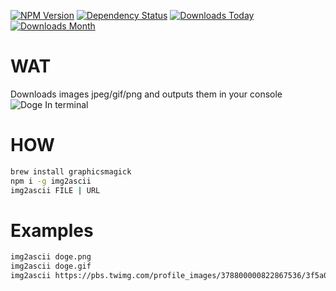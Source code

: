 [![NPM Version](https://badge.fury.io/js/img2ascii.svg)](https://badge.fury.io/js/img2ascii)
[![Dependency Status](https://david-dm.org/syzer/img2ascii.svg)](https://david-dm.org/syzer/img2ascii)
[![Downloads Today](https://img.shields.io/npm/dt/img2ascii.svg)](https://badge.fury.io/js/img2ascii)
[![Downloads Month](https://img.shields.io/npm/dm/img2ascii.svg)](https://badge.fury.io/js/img2ascii)

# WAT
Downloads images jpeg/gif/png and outputs them in your console
![Doge In terminal](https://raw.githubusercontent.com/syzer/img2ascii/master/doge.png)

# HOW
```bash
brew install graphicsmagick
npm i -g img2ascii
img2ascii FILE | URL
```
# Examples
```bash
img2ascii doge.png
img2ascii doge.gif
img2ascii https://pbs.twimg.com/profile_images/378800000822867536/3f5a00acf72df93528b6bb7cd0a4fd0c.jpeg
```
